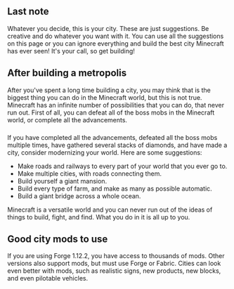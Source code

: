 ## Last note
Whatever you decide, this is your city. These are just suggestions. Be creative and do whatever you want with it. You can use all the suggestions on this page or you can ignore everything and build the best city Minecraft has ever seen! It's your call, so get building!

## After building a metropolis
After you've spent a long time building a city, you may think that is the biggest thing you can do in the Minecraft world, but this is not true. Minecraft has an infinite number of possibilities that you can do, that never run out. First of all, you can defeat all of the boss mobs in the Minecraft world, or complete all the advancements.

### 
If you have completed all the advancements, defeated all the boss mobs multiple times, have gathered several stacks of diamonds, and have made a city, consider modernizing your world. Here are some suggestions:

- Make roads and railways to every part of your world that you ever go to.
- Make multiple cities, with roads connecting them.
- Build yourself a giant mansion.
- Build every type of farm, and make as many as possible automatic.
- Build a giant bridge across a whole ocean.

Minecraft is a versatile world and you can never run out of the ideas of things to build, fight, and find. What you do in it is all up to you.

## Good city mods to use
If you are using Forge 1.12.2, you have access to thousands of mods. Other versions also support mods, but must use Forge or Fabric. Cities can look even better with mods, such as realistic signs, new products, new blocks, and even pilotable vehicles. 


